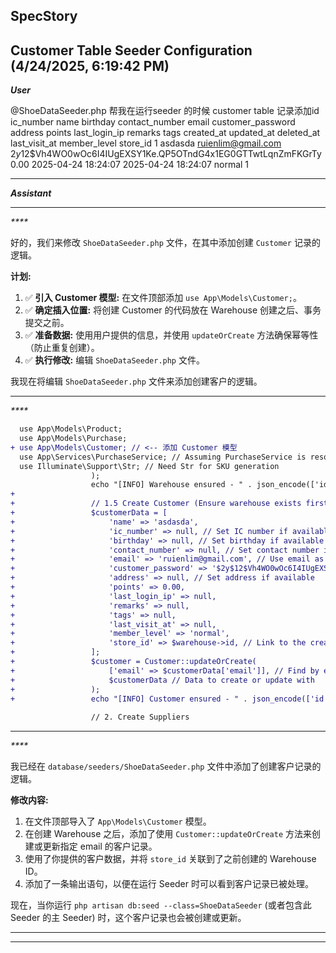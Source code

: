 ## SpecStory

## Customer Table Seeder Configuration (4/24/2025, 6:19:42 PM)

_**User**_

@ShoeDataSeeder.php  帮我在运行seeder 的时候 customer table 记录添加id	ic_number	name	birthday	contact_number	email	customer_password	address	points	last_login_ip	remarks	tags	created_at	updated_at	deleted_at	last_visit_at	member_level	store_id
1		asdasda			ruienlim@gmail.com	$2y$12$Vh4WO0wOc6I4IUgEXSY1Ke.QP5OTndG4x1EG0GTTwtLqnZmFKGrTy		0.00				2025-04-24 18:24:07	2025-04-24 18:24:07			normal	1

---

_**Assistant**_



---

_****_

好的，我们来修改 `ShoeDataSeeder.php` 文件，在其中添加创建 `Customer` 记录的逻辑。

**计划:**

1.  ✅ **引入 Customer 模型:** 在文件顶部添加 `use App\Models\Customer;`。
2.  ✅ **确定插入位置:** 将创建 Customer 的代码放在 Warehouse 创建之后、事务提交之前。
3.  ✅ **准备数据:** 使用用户提供的信息，并使用 `updateOrCreate` 方法确保幂等性（防止重复创建）。
4.  ✅ **执行修改:** 编辑 `ShoeDataSeeder.php` 文件。

我现在将编辑 `ShoeDataSeeder.php` 文件来添加创建客户的逻辑。


---

_****_

```diff
  use App\Models\Product;
  use App\Models\Purchase;
+ use App\Models\Customer; // <-- 添加 Customer 模型
  use App\Services\PurchaseService; // Assuming PurchaseService is resolvable via app()
  use Illuminate\Support\Str; // Need Str for SKU generation
                  );
                  echo "[INFO] Warehouse ensured - " . json_encode(['id' => $warehouse->id, 'name' => $warehouse->name]) . PHP_EOL;
+ 
+                 // 1.5 Create Customer (Ensure warehouse exists first for store_id)
+                 $customerData = [
+                     'name' => 'asdasda',
+                     'ic_number' => null, // Set IC number if available
+                     'birthday' => null, // Set birthday if available 'YYYY-MM-DD'
+                     'contact_number' => null, // Set contact number if available
+                     'email' => 'ruienlim@gmail.com', // Use email as unique identifier
+                     'customer_password' => '$2y$12$Vh4WO0wOc6I4IUgEXSY1Ke.QP5OTndG4x1EG0GTTwtLqnZmFKGrTy', // Use the pre-hashed password
+                     'address' => null, // Set address if available
+                     'points' => 0.00,
+                     'last_login_ip' => null,
+                     'remarks' => null,
+                     'tags' => null,
+                     'last_visit_at' => null,
+                     'member_level' => 'normal',
+                     'store_id' => $warehouse->id, // Link to the created warehouse/store
+                 ];
+                 $customer = Customer::updateOrCreate(
+                     ['email' => $customerData['email']], // Find by email
+                     $customerData // Data to create or update with
+                 );
+                 echo "[INFO] Customer ensured - " . json_encode(['id' => $customer->id, 'email' => $customer->email]) . PHP_EOL;
  
                  // 2. Create Suppliers
```

---

_****_

我已经在 `database/seeders/ShoeDataSeeder.php` 文件中添加了创建客户记录的逻辑。

**修改内容:**

1.  在文件顶部导入了 `App\Models\Customer` 模型。
2.  在创建 Warehouse 之后，添加了使用 `Customer::updateOrCreate` 方法来创建或更新指定 email 的客户记录。
3.  使用了你提供的客户数据，并将 `store_id` 关联到了之前创建的 Warehouse ID。
4.  添加了一条输出语句，以便在运行 Seeder 时可以看到客户记录已被处理。

现在，当你运行 `php artisan db:seed --class=ShoeDataSeeder` (或者包含此 Seeder 的主 Seeder) 时，这个客户记录也会被创建或更新。

---



---

